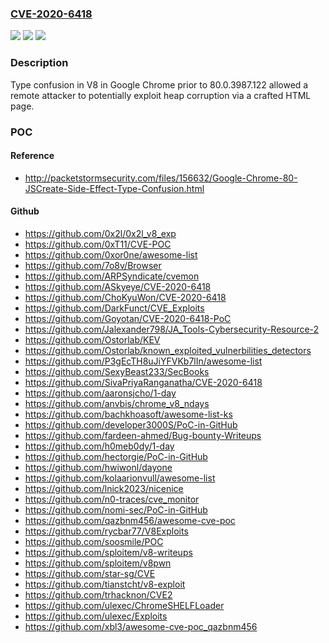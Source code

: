 ### [CVE-2020-6418](https://cve.mitre.org/cgi-bin/cvename.cgi?name=CVE-2020-6418)
![](https://img.shields.io/static/v1?label=Product&message=Chrome&color=blue)
![](https://img.shields.io/static/v1?label=Version&message=unspecified%20&color=brightgreen)
![](https://img.shields.io/static/v1?label=Vulnerability&message=Type%20confusion&color=brightgreen)

### Description

Type confusion in V8 in Google Chrome prior to 80.0.3987.122 allowed a remote attacker to potentially exploit heap corruption via a crafted HTML page.

### POC

#### Reference
- http://packetstormsecurity.com/files/156632/Google-Chrome-80-JSCreate-Side-Effect-Type-Confusion.html

#### Github
- https://github.com/0x2l/0x2l_v8_exp
- https://github.com/0xT11/CVE-POC
- https://github.com/0xor0ne/awesome-list
- https://github.com/7o8v/Browser
- https://github.com/ARPSyndicate/cvemon
- https://github.com/ASkyeye/CVE-2020-6418
- https://github.com/ChoKyuWon/CVE-2020-6418
- https://github.com/DarkFunct/CVE_Exploits
- https://github.com/Goyotan/CVE-2020-6418-PoC
- https://github.com/Jalexander798/JA_Tools-Cybersecurity-Resource-2
- https://github.com/Ostorlab/KEV
- https://github.com/Ostorlab/known_exploited_vulnerbilities_detectors
- https://github.com/P3gEcTH8uJiYFVKb7lIn/awesome-list
- https://github.com/SexyBeast233/SecBooks
- https://github.com/SivaPriyaRanganatha/CVE-2020-6418
- https://github.com/aaronsjcho/1-day
- https://github.com/anvbis/chrome_v8_ndays
- https://github.com/bachkhoasoft/awesome-list-ks
- https://github.com/developer3000S/PoC-in-GitHub
- https://github.com/fardeen-ahmed/Bug-bounty-Writeups
- https://github.com/h0meb0dy/1-day
- https://github.com/hectorgie/PoC-in-GitHub
- https://github.com/hwiwonl/dayone
- https://github.com/kolaarionvull/awesome-list
- https://github.com/lnick2023/nicenice
- https://github.com/n0-traces/cve_monitor
- https://github.com/nomi-sec/PoC-in-GitHub
- https://github.com/qazbnm456/awesome-cve-poc
- https://github.com/rycbar77/V8Exploits
- https://github.com/soosmile/POC
- https://github.com/sploitem/v8-writeups
- https://github.com/sploitem/v8pwn
- https://github.com/star-sg/CVE
- https://github.com/tianstcht/v8-exploit
- https://github.com/trhacknon/CVE2
- https://github.com/ulexec/ChromeSHELFLoader
- https://github.com/ulexec/Exploits
- https://github.com/xbl3/awesome-cve-poc_qazbnm456

